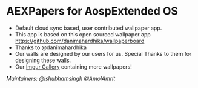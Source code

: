 # **AEXPapers for AospExtended OS**

- Default cloud sync based, user contributed wallpaper app.
- This app is based on this open sourced wallpaper app https://github.com/danimahardhika/wallpaperboard
- Thanks to @danimahardhika 
- Our walls are designed by our users for us. Special Thanks to them for designing these walls. 
- Our [Imgur Gallery](aospextended.imgur.com) containing more wallpapers!

_Maintainers: @ishubhamsingh @AmolAmrit_
